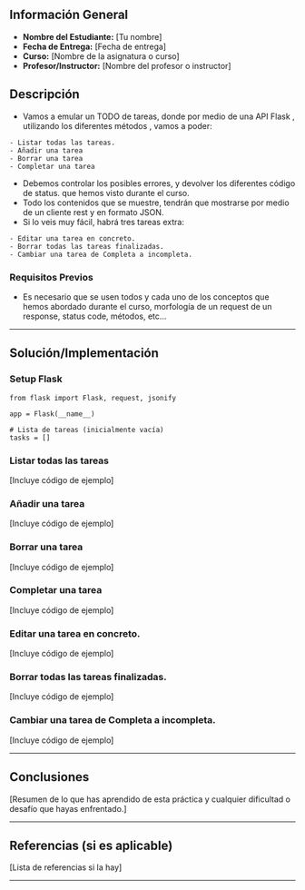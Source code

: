 ## Información General

- **Nombre del Estudiante:** [Tu nombre]
- **Fecha de Entrega:** [Fecha de entrega]
-  **Curso:** [Nombre de la asignatura o curso]
- **Profesor/Instructor:** [Nombre del profesor o instructor]

## Descripción

- Vamos a emular un TODO de tareas, donde por medio de una API Flask , utilizando los diferentes métodos , vamos a poder:
>
	- Listar todas las tareas.
	- Añadir una tarea
	- Borrar una tarea
	- Completar una tarea

- Debemos controlar los posibles errores, y devolver los diferentes código de status. que hemos visto durante el curso.
- Todo los contenidos que se muestre, tendrán que mostrarse por medio de un cliente rest y en formato  JSON.
- Si lo veis muy fácil,  habrá tres tareas extra:
>
	- Editar una tarea en concreto.
	- Borrar todas las tareas finalizadas.
	- Cambiar una tarea de Completa a incompleta.
### Requisitos Previos

- Es necesario que se usen todos y cada uno de los conceptos que hemos abordado durante el curso, morfología de un request de un response, status code, métodos, etc...
---
## Solución/Implementación
### Setup Flask
```
from flask import Flask, request, jsonify

app = Flask(__name__)

# Lista de tareas (inicialmente vacía)
tasks = []

```

### Listar todas las tareas
[Incluye código de ejemplo]

### Añadir una tarea
[Incluye código de ejemplo]

### Borrar una tarea
[Incluye código de ejemplo]

### Completar una tarea
[Incluye código de ejemplo]

### Editar una tarea en concreto.
[Incluye código de ejemplo]

### Borrar todas las tareas finalizadas.
[Incluye código de ejemplo]

### Cambiar una tarea de Completa a incompleta.
[Incluye código de ejemplo] 

---

## Conclusiones
[Resumen de lo que has aprendido de esta práctica y cualquier dificultad o desafío que hayas enfrentado.]

---
## Referencias (si es aplicable)
[Lista de referencias si la hay]

---